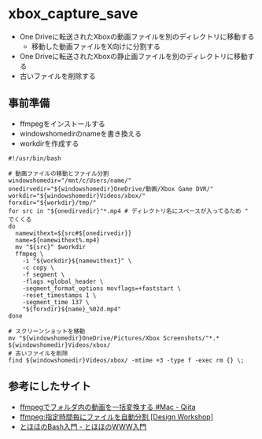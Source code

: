 # xbox_capture_save
* One Driveに転送されたXboxの動画ファイルを別のディレクトリに移動する
  * 移動した動画ファイルをX向けに分割する
* One Driveに転送されたXboxの静止画ファイルを別のディレクトリに移動する
* 古いファイルを削除する

## 事前準備
* ffmpegをインストールする
* windowshomedirのnameを書き換える
* workdirを作成する
  
```
#!/usr/bin/bash

# 動画ファイルの移動とファイル分割
windowshomedir="/mnt/c/Users/name/"
onedirvedir="${windowshomedir}OneDrive/動画/Xbox Game DVR/"
workdir="${windowshomedir}Videos/xbox/"
forxdir="${workdir}/tmp/"
for src in "${onedirvedir}"*.mp4 # ディレクトリ名にスペースが入ってるため " でくくる
do 
  namewithext=${src#${onedirvedir}}
  name=${namewithext%.mp4}
  mv "${src}" $workdir
  ffmpeg \
    -i "${workdir}${namewithext}" \
    -c copy \
    -f segment \
    -flags +global_header \
    -segment_format_options movflags=+faststart \
    -reset_timestamps 1 \
    -segment_time 137 \
    "${forxdir}${name}_%02d.mp4"
done

# スクリーンショットを移動
mv "${windowshomedir}OneDrive/Pictures/Xbox Screenshots/"*.* ${windowshomedir}Videos/xbox/
# 古いファイルを削除
find ${windowshomedir}Videos/xbox/ -mtime +3 -type f -exec rm {} \;
```
## 参考にしたサイト
* [ffmpegでフォルダ内の動画を一括変換する \#Mac \- Qiita](https://qiita.com/hosota9/items/29f845854db2e4eeebc0)
* [ffmpeg:指定時間毎にファイルを自動分割 \[Design Workshop\]](https://ws.tetsuakibaba.jp/doku.php?id=ffmpeg:%E6%8C%87%E5%AE%9A%E6%99%82%E9%96%93%E6%AF%8E%E3%81%AB%E3%83%95%E3%82%A1%E3%82%A4%E3%83%AB%E3%82%92%E8%87%AA%E5%8B%95%E5%88%86%E5%89%B2)
* [とほほのBash入門 \- とほほのWWW入門](https://www.tohoho-web.com/ex/shell.html#shell-script)
